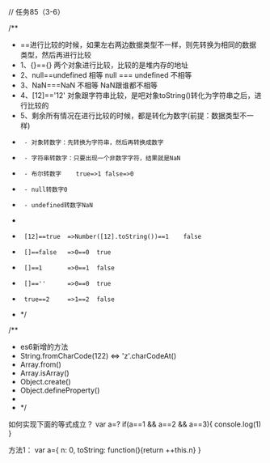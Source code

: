 // 任务85（3-6）

/**
 * ==进行比较的时候，如果左右两边数据类型不一样，则先转换为相同的数据类型，然后再进行比较
 * 1、{}=={} 两个对象进行比较，比较的是堆内存的地址
 * 2、null==undefined 相等    null === undefined 不相等
 * 3、NaN===NaN  不相等    NaN跟谁都不相等
 * 4、[12]=='12'    对象跟字符串比较，是吧对象toString()转化为字符串之后，进行比较的
 * 5、剩余所有情况在进行比较的时候，都是转化为数字(前提：数据类型不一样)  
 *      - 对象转数字：先转换为字符串，然后再转换成数字
 *      - 字符串转数字：只要出现一个非数字字符，结果就是NaN
 *      - 布尔转数字    true=>1 false=>0
 *      - null转数字0
 *      - undefined转数字NaN
 * 
 *      [12]==true  =>Number([12].toString())==1    false
 *      []==false   =>0==0  true
 *      []==1       =>0==1  false
 *      []==''      =>0==0  true
 *      true==2     =>1==2  false
 * */


/**
 * es6新增的方法
 * String.fromCharCode(122) <=> 'z'.charCodeAt()
 * Array.from()
 * Array.isArray()
 * Object.create()
 * Object.defineProperty()
 * 
 * */


如何实现下面的等式成立？
var a=?
if(a==1 && a==2 && a==3){
    console.log(1)
}


方法1：
var a={
    n: 0,
    toString: function(){return ++this.n}
}
